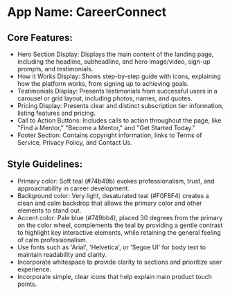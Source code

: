 # **App Name**: CareerConnect

## Core Features:

- Hero Section Display: Displays the main content of the landing page, including the headline, subheadline, and hero image/video, sign-up prompts, and testimonials.
- How it Works Display: Shows step-by-step guide with icons, explaining how the platform works, from signing up to achieving goals.
- Testimonials Display: Presents testimonials from successful users in a carousel or grid layout, including photos, names, and quotes.
- Pricing Display: Presents clear and distinct subscription tier information, listing features and pricing.
- Call to Action Buttons: Includes calls to action throughout the page, like "Find a Mentor," "Become a Mentor," and "Get Started Today."
- Footer Section: Contains copyright information, links to Terms of Service, Privacy Policy, and Contact Us.

## Style Guidelines:

- Primary color: Soft teal (#74b49b) evokes professionalism, trust, and approachability in career development.
- Background color: Very light, desaturated teal (#F0F8F4) creates a clean and calm backdrop that allows the primary color and other elements to stand out.
- Accent color: Pale blue (#749bb4), placed 30 degrees from the primary on the color wheel, complements the teal by providing a gentle contrast to highlight key interactive elements, while retaining the general feeling of calm professionalism.
- Use fonts such as 'Arial', 'Helvetica', or 'Segoe UI' for body text to maintain readability and clarity.
- Incorporate whitespace to provide clarity to sections and prioritize user experience.
- Incorporate simple, clear icons that help explain main product touch points.